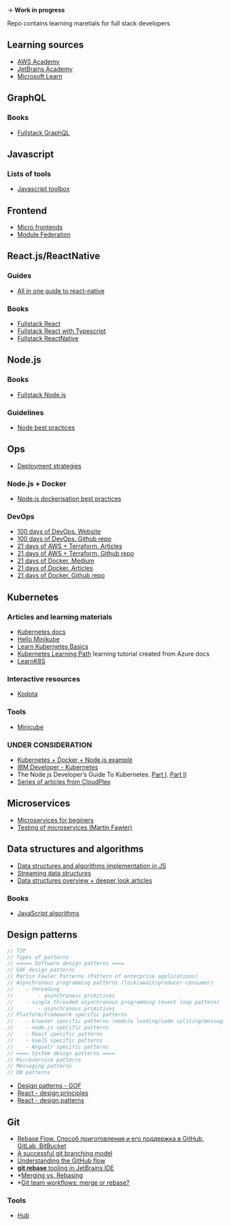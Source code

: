 -> **Work in progress**

Repo contains learning maretials for full stack developers

## Learning sources
- [AWS Academy](https://aws.amazon.com/training/awsacademy/)
- [JetBrains Academy](https://www.jetbrains.com/academy/)
- [Microsoft Learn](https://docs.microsoft.com/en-us/learn/)

## GraphQL

### Books
- [Fullstack GraphQL](https://www.newline.co/fullstack-graphql)

## Javascript

### Lists of tools
- [Javascript toolbox](http://danburzo.github.io/toolbox/)

## Frontend

- [Micro frontends](https://micro-frontends.org)
- [Module Federation](https://survivejs.com/webpack/output/module-federation/)

## React.js/ReactNative

### Guides
- [All in one guide to react-native](https://www.reactnative.express/)

### Books
- [Fullstack React](https://www.newline.co/fullstack-react)
- [Fullstack React with Typescript](https://www.newline.co/fullstack-react-with-typescript)
- [Fullstack ReactNative](https://www.newline.co/fullstack-react-native/)

## Node.js

### Books
- [Fullstack Node.js](https://www.newline.co/fullstack-nodejs)

### Guidelines
- [Node best practices](https://github.com/goldbergyoni/nodebestpractices)

## Ops
- [Deployment strategies](https://thenewstack.io/deployment-strategies/)

### Node.js + Docker
- [Node.js dockerisation best practices](https://github.com/nodejs/docker-node/blob/master/docs/BestPractices.md)

### DevOps
- [100 days of DevOps. Website](http://100daysofdevops.com)
- [100 days of DevOps. Github repo](https://github.com/100daysofdevops/100daysofdevops)
- [21 days of AWS + Terraform. Articles](http://100daysofdevops.com/category/21_days_aws_using_terraform/)
- [21 days of AWS + Terraform. Github repo](https://github.com/100daysofdevops/21_days_of_aws_using_terraform)
- [21 days of Docker. Medium](https://medium.com/@devopslearning/21-days-of-docker-day-21-25875a8e3232)
- [21 days of Docker. Articles](http://100daysofdevops.com/21-days-of-docker-day-21/)
- [21 days of Docker. Github repo](https://github.com/100daysofdevops/21_Days_of_Docker)

## Kubernetes

### Articles and learning materials
- [Kubernetes docs](https://kubernetes.io/)
- [Hello Minikube](https://kubernetes.io/docs/tutorials/hello-minikube/)
- [Learn Kubernetes Basics](https://kubernetes.io/docs/tutorials/kubernetes-basics/)
- [Kubernetes Learning Path](https://azure.microsoft.com/mediahandler/files/resourcefiles/kubernetes-learning-path/Kubernetes%20Learning%20Path%20version%201.0.pdf) learning tutorial created from Azure docs
- [LearnK8S](https://learnk8s.io/)

### Interactive resources
- [Kodota](https://www.katacoda.com/)

### Tools
- [Minicube](https://minikube.sigs.k8s.io/docs/)

### UNDER CONSIDERATION
- [Kubernetes + Docker + Node.js example](https://github.com/nodejs/docker-node/blob/master/docs/BestPractices.md)
- [IBM Developer - Kubernetes](https://developer.ibm.com/components/kubernetes/)
- The Node.js Developer’s Guide To Kubernetes. [Part I](https://cloudplex.io/tutorial/the-node-js-developers-guide-to-kubernetes-part-i/). [Part II](https://cloudplex.io/tutorial/the-node-js-developers-guide-to-kubernetes-part-ii/)
- [Series of articles from CloudPlex](https://cloudplex.io/blog/)

## Microservices
- [Microservices for beginers](https://developer.ibm.com/videos/microservices-for-beginners/)
- [Testing of microservices (Martin Fawler)](https://martinfowler.com/articles/microservice-testing/)

## Data structures and algorithms
- [Data structures and algorithms implementation in JS](https://github.com/trekhleb/javascript-algorithms)
- [Streaming data structures](https://gist.github.com/debasishg/8172796)
- [Data structures overview + deeper look articles](https://www.geeksforgeeks.org/data-structures/)

### Books
- [JavaScript algorithms](https://www.newline.co/javascript-algorithms)

## Design patterns

```javascript
// TIP
// Types of patterns
// ===== Software design patterns ====
// GOF design patterns
// Martin Fawler Patterns (Pattern of enterprise applications)
// Asynchronous programming patterns (lock/await/producer-consumer)
//    - threading
//        - asynchronous primitives
//    - single threaded asynchronous programming (event loop pattern)
//        - asynchronous primitives
// Platform/Framework specific patterns
//    - browser specific patterns (module loading/code spliting/messaging)
//    - node.js specific patterns
//    - React specific patterns
//    - VueJS specific patterns
//    - Angualr specific patterns
// ==== System design patterns ====
// Microservice patterns
// Messaging patterns
// DB patterns
```

- [Design patterns - GOF](https://refactoring.guru/design-patterns)
- [React - design principles](https://reactjs.org/docs/design-principles.html)
- [React - design patterns](https://reactpatterns.com/)

## Git

- [Rebase Flow. Способ приготовления и его поддержка в GitHub, GitLab, BitBucket](https://habr.com/ru/company/at_consulting/blog/283326/)
- [A successful git branching model](https://nvie.com/posts/a-successful-git-branching-model/)
- [Understanding the GitHub flow](https://guides.github.com/introduction/flow/)
- [**git rebase** tooling in JetBrains IDE](https://www.jetbrains.com/help/webstorm/edit-project-history.html)
- \*[Merging vs. Rebasing](https://www.atlassian.com/git/tutorials/merging-vs-rebasing)
- \*[Git team workflows: merge or rebase?](https://www.atlassian.com/git/articles/git-team-workflows-merge-or-rebase)

### Tools

- [Hub](https://hub.github.com/)
